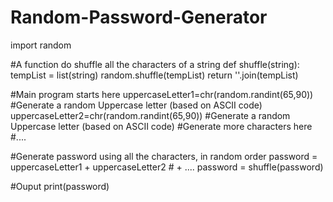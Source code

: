 # Random-Password-Generator

import random

#A function do shuffle all the characters of a string
def shuffle(string):
  tempList = list(string)
  random.shuffle(tempList)
  return ''.join(tempList)

#Main program starts here
uppercaseLetter1=chr(random.randint(65,90)) #Generate a random Uppercase letter (based on ASCII code)
uppercaseLetter2=chr(random.randint(65,90)) #Generate a random Uppercase letter (based on ASCII code)
#Generate more characters here
#....

#Generate password using all the characters, in random order
password = uppercaseLetter1 + uppercaseLetter2 # + ....
password = shuffle(password)

#Ouput
print(password)
